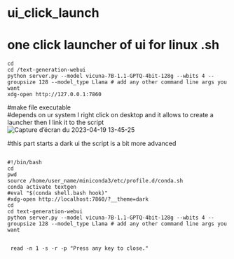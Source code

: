 # ui_click_launch
# one click launcher of ui for linux .sh
```
cd 
cd /text-generation-webui
python server.py --model vicuna-7B-1.1-GPTQ-4bit-128g --wbits 4 --groupsize 128 --model_type Llama # add any other command line args you want
xdg-open http://127.0.0.1:7860
```

#make file executable <br />
#depends on ur system I right click  on desktop and it allows to create a launcher then I link it to the script <br />
![Capture d’écran du 2023-04-19 13-45-25](https://user-images.githubusercontent.com/39489591/233065462-839d2db7-320d-49f7-b795-0ea4b065749d.png)

#this part starts a dark ui the script is a bit more advanced
```

#!/bin/bash
cd
pwd
source /home/user_name/miniconda3/etc/profile.d/conda.sh
conda activate textgen
#eval "$(conda shell.bash hook)"
#xdg-open http://localhost:7860/?__theme=dark
cd 
cd text-generation-webui 
python server.py --model vicuna-7B-1.1-GPTQ-4bit-128g --wbits 4 --groupsize 128 --model_type Llama # add any other command line args you want


 read -n 1 -s -r -p "Press any key to close."

```
